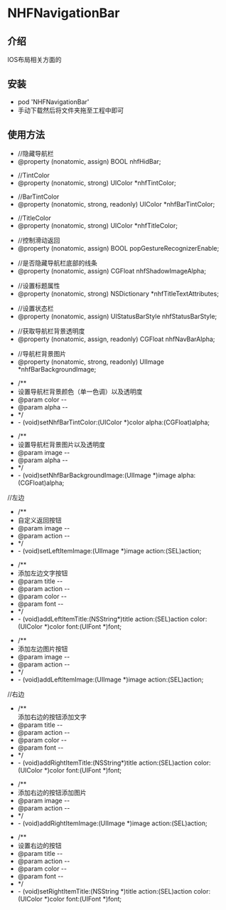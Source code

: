 # NHFNavigationBar
<h2>介绍</h2>
<p>IOS布局相关方面的</p>
<h2>安装</h2>
<ul>
<li>pod 'NHFNavigationBar'</li>
<li>手动下载然后将文件夹拖至工程中即可</li>
</ul>

<h2>使用方法</h2>


<ul>
<li>//隐藏导航栏</li>
<li>@property (nonatomic, assign) BOOL nhfHidBar;</li>
</ul>

<ul>
<li>//TintColor</li>
<li>@property (nonatomic, strong) UIColor *nhfTintColor;</li>
</ul>


<ul>
<li>//BarTintColor</li>
<li>@property (nonatomic, strong, readonly) UIColor *nhfBarTintColor;</li>
</ul>


<ul>
<li>//TitleColor</li>
<li>@property (nonatomic, strong) UIColor *nhfTitleColor;</li>
</ul>


<ul>
<li>//控制滑动返回</li>
<li>@property (nonatomic, assign) BOOL popGestureRecognizerEnable;</li>
</ul>


<ul>
<li>//是否隐藏导航栏底部的线条</li>
<li>@property (nonatomic, assign) CGFloat nhfShadowImageAlpha;</li>
</ul>


<ul>
<li>//设置标题属性</li>
<li>@property (nonatomic, strong) NSDictionary *nhfTitleTextAttributes;</li>
</ul>


<ul>
<li>//设置状态栏</li>
<li>@property (nonatomic, assign) UIStatusBarStyle nhfStatusBarStyle;</li>
</ul>


<ul>
<li>//获取导航栏背景透明度</li>
<li>@property (nonatomic, assign, readonly) CGFloat nhfNavBarAlpha;</li>
</ul>


<ul>
<li>//导航栏背景图片</li>
<li>@property (nonatomic, strong, readonly) UIImage *nhfBarBackgroundImage;</li>
</ul>


<ul>
<li>/**</li>
<li>设置导航栏背景颜色（单一色调）以及透明度</li>

<li>@param color --</li>
<li>@param alpha --</li>
<li>*/</li>
<li>- (void)setNhfBarTintColor:(UIColor *)color alpha:(CGFloat)alpha;</li>
</ul>


<ul>
<li>/**</li>
<li>设置导航栏背景图片以及透明度</li>

<li>@param image --</li>
<li>@param alpha --</li>
<li>*/</li>
<li>- (void)setNhfBarBackgroundImage:(UIImage *)image alpha:(CGFloat)alpha;</li>
</ul>

//左边
<ul>
<li>/**</li>
<li>自定义返回按钮</li>

<li>@param image --</li>
<li>@param action --</li>
<li>*/</li>
<li>- (void)setLeftItemImage:(UIImage *)image action:(SEL)action;</li>
</ul>


<ul>
<li>/**</li>
<li>添加左边文字按钮</li>

<li>@param title --</li>
<li>@param action --</li>
<li>@param color --</li>
<li>@param font --</li>
<li>*/</li>
<li>- (void)addLeftItemTitle:(NSString*)title action:(SEL)action color:(UIColor *)color font:(UIFont *)font;</li>
</ul>

<ul>
<li>/**</li>
<li>添加左边图片按钮</li>

<li>@param image --</li>
<li>@param action --</li>
<li>*/</li>
<li>- (void)addLeftItemImage:(UIImage *)image action:(SEL)action;</li>
</ul>


//右边
<ul>
<li>/**</li>
添加右边的按钮添加文字</li>

<li>@param title --</li>
<li>@param action --</li>
<li>@param color --</li>
<li>@param font --</li>
<li>*/</li>
<li>- (void)addRightItemTitle:(NSString*)title action:(SEL)action color:(UIColor *)color font:(UIFont *)font;</li>
</ul>

<ul>
<li>/**</li>
<li>添加右边的按钮添加图片</li>

<li>@param image --</li>
<li>@param action --</li>
<li>*/</li>
<li>- (void)addRightItemImage:(UIImage *)image action:(SEL)action;</li>
</ul>

<ul>
<li>/**
<li>设置右边的按钮</li>

<li>@param title --</li>
<li>@param action --</li>
<li>@param color --</li>
<li>@param font --</li>
<li>*/</li>
<li>- (void)setRightItemTitle:(NSString *)title  action:(SEL)action color:(UIColor *)color font:(UIFont *)font;</li>
</ul>
